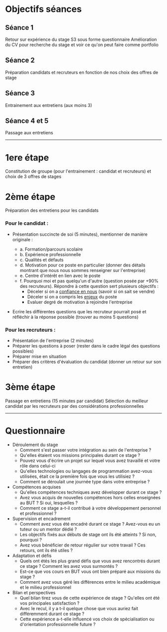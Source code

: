 # Objectifs séances
## Séance 1
Retour sur expérience du stage S3 sous forme questionnaire
Amélioration du CV pour recherche du stage et voir ce qu'on peut faire comme portfolio

## Séance 2
Préparation candidats et recruteurs en fonction de nos choix des offres de stage

## Séance 3
Entrainement aux entretiens (aux moins 3)

## Séance 4 et 5
Passage aux entretiens

---
# 1ere étape
Constitution de groupe (pour l'entrainement : candidat et recruteurs) et choix de 3 offres de stages
# 2ème étape 
Préparation des entretiens pour les candidats
### Pour le candidat : 
- Présentation succincte de soi (5 minutes), mentionner de manière originale :
	- a. Formation/parcours scolaire
	- b. Expérience professionnelle
	- c. Qualités et défauts
	- d. Motivation pour ce poste en particulier (donner des détails montrant que nous nous sommes renseigner sur l'entreprise)
	- e. Centre d'intérêt en lien avec le poste
	- f. Pourquoi moi et pas quelqu'un d'autre (question posée par +90% des recruteurs). Répondre à cette question sert plusieurs objectifs :
		- Déceler si on a <u>confiance en nous</u> (savoir si on sait se vendre)
		- Déceler si on a compris les <u>enjeux</u> du poste
		- Evaluer degré de motivation à rejoindre l'entreprise

- Ecrire les différentes questions que les recruteur pourrait posé et réfléchir à la réponse possible (trouver au moins 5 questions)
### Pour les recruteurs : 
- Présentation de l'entreprise (2 minutes)
- Préparer les questions à poser (rester dans le cadre légal des questions possibles)
- Préparer mise en situation
- Préparer des critères d'évaluation du candidat (donner un retour sur son entretien)
# 3ème étape
Passage en entretiens (15 minutes par candidat)
Sélection du meilleur candidat par les recruteurs par des considérations professionnelles

---
# Questionnaire 
- Déroulement du stage
	- Comment s'est passer votre intégration au sein de l'entreprise ?
	- Qu'elles étaient vos missions principales durant ce stage ?
	- Pouvez vous d'écrire un projet sur lequel vous avez travaillé et votre rôle dans celui-ci
	- Qu'elles technologies ou langages de programmation avez-vous utilisées, était ce la première fois que vous les utilisiez  ?
	- Comment se déroulait une journée type dans votre entreprise ?
- Compétences acquises
	- Qu'elles compétences techniques avez développer durant ce stage ?
	- Avez vous acquis de nouvelles compétences hors celles enseignées au BUT ? Si oui, lesquelles ?
	- Comment ce stage a-t-il contribué à votre développement personnel et professionnel ?
- Supervision et encadrement
	- Comment avez vous été encadré durant ce stage ? Avez-vous eu un tuteur ou un mentor dédié ?
	- Les objectifs fixés aux débuts de stage ont ils été atteints ? Si non, pourquoi ?
	- Avez vous bénéficier de retour régulier sur votre travail ? Ces retours, ont ils été utiles ?
- Adaptation et défis
	- Quels ont étés les plus grand défis que vous avez rencontrés durant ce stage ? Comment les avez vous surmontés ?
	- Est-ce que vos cours en BUT vous ont bien préparé aux missions du stage ?
	- Comment avez vous géré les différences entre le milieu académique et le milieu professionnel
- Bilan et perspectives
	- Quel bilan tirez vous de cette expérience de stage ? Qu'elles ont été vos principales satisfaction ?
	- Avec le recul, il y a t-il quelque chose que vous auriez fait différemment durant ce stage ?
	- Cette expérience a-t-elle influencé vos choix de spécialisation ou d'orientation professionnelle future ?